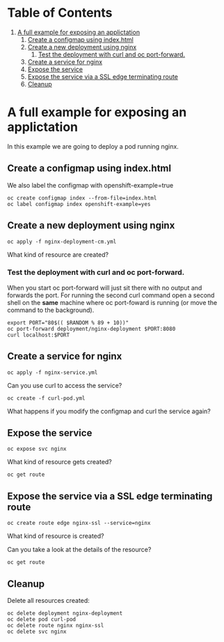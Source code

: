 
# Table of Contents

1.  [A full example for exposing an applictation](#orgc8975cb)
    1.  [Create a configmap using index.html](#org2b37e2d)
    2.  [Create a new deployment using nginx](#org8e225ea)
        1.  [Test the deployment with curl and oc port-forward.](#org04be95c)
    3.  [Create a service for nginx](#orgdb62d88)
    4.  [Expose the service](#orga3fbdca)
    5.  [Expose the service via a SSL edge terminating route](#org5d7ccc2)
    6.  [Cleanup](#org3b28082)


<a id="orgc8975cb"></a>

# A full example for exposing an applictation

In this example we are going to deploy a pod running nginx.


<a id="org2b37e2d"></a>

## Create a configmap using index.html

We also label the configmap with <span class="underline">openshift-example=true</span>

    oc create configmap index --from-file=index.html
    oc label configmap index openshift-example=yes


<a id="org8e225ea"></a>

## Create a new deployment using nginx

    oc apply -f nginx-deployment-cm.yml

What kind of resource are created?


<a id="org04be95c"></a>

### Test the deployment with curl and oc port-forward.

When you start <span class="underline">oc port-forward</span> will just sit there with no output
and forwards the port. For running the second <span class="underline">curl</span> command open a
second shell on the **same** machine where <span class="underline">oc port-foward</span> is
running (or move the command to the background).

    export PORT="80$(( $RANDOM % 89 + 10))"
    oc port-forward deployment/nginx-deployment $PORT:8080
    curl localhost:$PORT


<a id="orgdb62d88"></a>

## Create a service for nginx

    oc apply -f nginx-service.yml

Can you use curl to access the service?

    oc create -f curl-pod.yml

What happens if you modify the configmap and curl the service again?


<a id="orga3fbdca"></a>

## Expose the service

    oc expose svc nginx

What kind of resource gets created?

    oc get route


<a id="org5d7ccc2"></a>

## Expose the service via a SSL edge terminating route

    oc create route edge nginx-ssl --service=nginx

What kind of resource is created?

Can you take a look at the details of the resource?

    oc get route


<a id="org3b28082"></a>

## Cleanup

Delete all resources created:

    oc delete deployment nginx-deployment
    oc delete pod curl-pod
    oc delete route nginx nginx-ssl
    oc delete svc nginx
